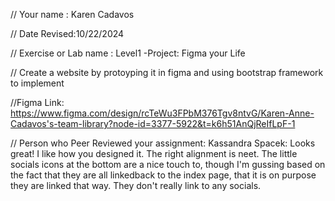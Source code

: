 // Your name : Karen Cadavos

 // Date Revised:10/22/2024

 // Exercise or Lab name : Level1 -Project: Figma your Life

 // Create a website by protoyping it in figma and using bootstrap framework to implement

 //Figma Link: https://www.figma.com/design/rcTeWu3FPbM376Tgv8ntvG/Karen-Anne-Cadavos's-team-library?node-id=3377-5922&t=k6h51AnQjReIfLpF-1


// Person who Peer Reviewed your assignment: Kassandra Spacek: Looks great! I like how you designed it. The right alignment is neet. The little socials icons at the bottom are a nice touch to, though I'm gussing based on the fact that they are all linkedback to the index page, that it is on purpose they are linked that way. They don't really link to any socials.
